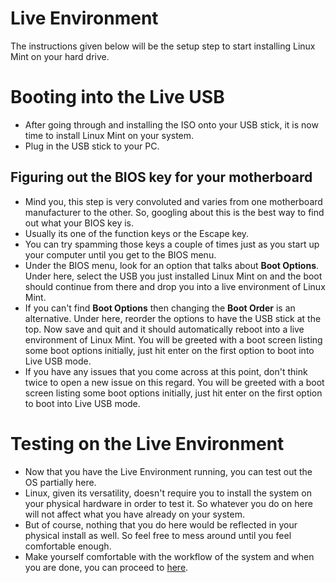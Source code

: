 # Live Environment
The instructions given below will be the setup step to start installing Linux Mint on your hard drive.

# Booting into the Live USB
- After going through and installing the ISO onto your USB stick, it is now time to install Linux Mint on your system.
- Plug in the USB stick to your PC.

## Figuring out the BIOS key for your motherboard
- Mind you, this step is very convoluted and varies from one motherboard manufacturer to the other. So, googling about this is the best way to find out what your BIOS key is.
- Usually its one of the function keys or the Escape key.
- You can try spamming those keys a couple of times just as you start up your computer until you get to the BIOS menu.
- Under the BIOS menu, look for an option that talks about **Boot Options**.
  Under here, select the USB you just installed Linux Mint on and the boot should continue from there and drop you into a live environment of Linux Mint.
- If you can't find **Boot Options** then changing the **Boot Order** is an alternative. Under here, reorder the options to have the USB stick at the top. Now save and quit and it should automatically reboot into a live environment of Linux Mint. You will be greeted with a boot screen listing some boot options initially, just hit enter on the first option to boot into Live USB mode.
- If you have any issues that you come across at this point, don't think twice to open a new issue on this regard. You will be greeted with a boot screen listing some boot options initially, just hit enter on the first option to boot into Live USB mode.

# Testing on the Live Environment
- Now that you have the Live Environment running, you can test out the OS partially here.
- Linux, given its versatility, doesn't require you to install the system on your physical hardware in order to test it. So whatever you do on here will not affect what you have already on your system.
- But of course, nothing that you do here would be reflected in your physical install as well. So feel free to mess around until you feel comfortable enough.
- Make yourself comfortable with the workflow of the system and when you are done, you can proceed to [here](https://github.com/sathya-pramodh/linux-mcsr/blob/main/doc/installation.md).
